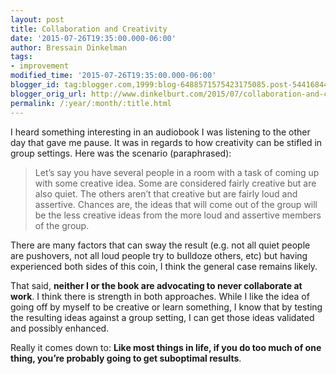 ```yaml
---
layout: post
title: Collaboration and Creativity
date: '2015-07-26T19:35:00.000-06:00'
author: Bressain Dinkelman
tags:
- improvement
modified_time: '2015-07-26T19:35:00.000-06:00'
blogger_id: tag:blogger.com,1999:blog-6488571575423175085.post-5441684414282187160
blogger_orig_url: http://www.dinkelburt.com/2015/07/collaboration-and-creativity.html
permalink: /:year/:month/:title.html
---
```

I heard something interesting in an audiobook I was listening to the other day that gave me pause. It was in regards to how creativity can be stifled in group settings. Here was the scenario (paraphrased):

> Let’s say you have several people in a room with a task of coming up with some creative idea. Some are considered fairly creative but are also quiet. The others aren’t that creative but are fairly loud and assertive. Chances are, the ideas that will come out of the group will be the less creative ideas from the more loud and assertive members of the group.

There are many factors that can sway the result (e.g. not all quiet people are pushovers, not all loud people try to bulldoze others, etc) but having experienced both sides of this coin, I think the general case remains likely.

That said, **neither I or the book are advocating to never collaborate at work**. I think there is strength in both approaches. While I like the idea of going off by myself to be creative or learn something, I know that by testing the resulting ideas against a group setting, I can get those ideas validated and possibly enhanced.

Really it comes down to: **Like most things in life, if you do too much of one thing, you’re probably going to get suboptimal results**.
<!--more-->
